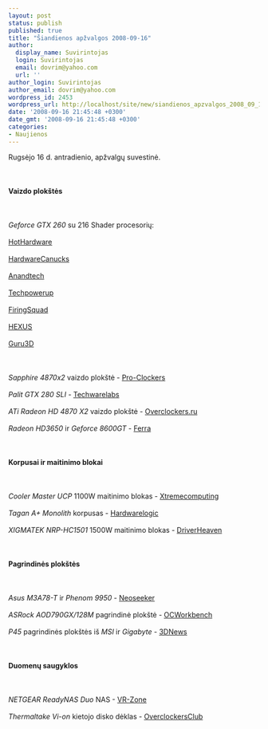```yaml
---
layout: post
status: publish
published: true
title: "Šiandienos apžvalgos 2008-09-16"
author:
  display_name: Suvirintojas
  login: Suvirintojas
  email: dovrim@yahoo.com
  url: ''
author_login: Suvirintojas
author_email: dovrim@yahoo.com
wordpress_id: 2453
wordpress_url: http://localhost/site/new/siandienos_apzvalgos_2008_09_16/
date: '2008-09-16 21:45:48 +0300'
date_gmt: '2008-09-16 21:45:48 +0300'
categories:
- Naujienos
---
```

<p>Rugsėjo 16 d. antradienio, apžvalgų suvestinė.<br />
<br><br />
<br><b>Vaizdo plokštės</b><br />
<br><br />
<br><i>Geforce GTX 260</i> su 216 Shader procesorių:<br />
<br><a class="ns" href="http://www.hothardware.com/Articles/NVIDIA-GeForce-GTX-260-Core-216-EVGA-Zotac/">HotHardware</a><br />
<br><a class="ns" href="http://www.hardwarecanucks.com/forum/hardware-canucks-reviews/10103-evga-geforce-gtx-260-core-216-216-sp-superclocked-edition-review.html">HardwareCanucks</a><br />
<br><a class="ns" href="http://www.anandtech.com/video/showdoc.aspx?i=3408">Anandtech</a><br />
<br><a class="ns" href="http://www.techpowerup.com/reviews/Zotac/GeForce_GTX_260_Amp2_Edition/">Techpowerup</a><br />
<br><a class="ns" href="http://www.firingsquad.com/hardware/nvidia_geforce_gtx_260_216shader/">FiringSquad</a><br />
<br><a class="ns" href="http://www.hexus.net/content/item.php?item=15464">HEXUS</a><br />
<br><a class="ns" href="http://www.guru3d.com/article/geforce-gtx-260-core-216--bfg-ocx-maxcore/">Guru3D</a><br />
<br><br />
<br><i>Sapphire 4870x2</i> vaizdo plokštė - <a class="ns" href="http://www.pro-clockers.com/reviews/?id=100">Pro-Clockers</a><br />
<br><i>Palit GTX 280 SLI</i> - <a class="ns" href="http://www.techwarelabs.com/reviews/video/palit_nvidia_gtx_280/">Techwarelabs</a><br />
<br><i>ATi Radeon HD 4870 X2</i> vaizdo plokštė - <a class="ns" href="http://www.overclockers.ru/lab/30398.shtml">Overclockers.ru</a><br />
<br><i>Radeon HD3650</i> ir <i>Geforce 8600GT</i> - <a class="ns" href="http://www.ferra.ru/online/video/81364/">Ferra</a><br />
<br><br />
<br><b>Korpusai ir maitinimo blokai</b><br />
<br><br />
<br><i>Cooler Master UCP</i> 1100W maitinimo blokas - <a class="ns" href="http://www.xtremecomputing.co.uk/review.php?id=429">Xtremecomputing</a><br />
<br><i>Tagan A+ Monolith</i> korpusas - <a class="ns" href="http://hardwarelogic.com/news/135/ARTICLE/4113/2008-09-15.html">Hardwarelogic</a><br />
<br><i>XIGMATEK NRP-HC1501</i> 1500W maitinimo blokas - <a class="ns" href="http://www.driverheaven.net/reviews.php?reviewid=628">DriverHeaven</a><br />
<br><br />
<br><b>Pagrindinės plokštės</b><br />
<br><br />
<br><i>Asus M3A78-T</i> ir <i>Phenom 9950</i> - <a class="ns" href="http://www.neoseeker.com/Articles/Hardware/Reviews/asus_m3a78-t_790gx_phenom_9950/">Neoseeker</a><br />
<br><i>ASRock AOD790GX/128M</i> pagrindinė plokštė - <a class="ns" href="http://my.ocworkbench.com/2008/asrock/AOD790GX-128M/g1.htm">OCWorkbench</a><br />
<br><i>P45</i> pagrindinės plokštės iš <i>MSI</i> ir <i>Gigabyte</i> - <a class="ns" href="http://www.3dnews.ru/motherboard/gigabyte-ep45-extreme-msi-p45-diamond/">3DNews</a><br />
<br><br />
<br><b>Duomenų saugyklos</b><br />
<br><br />
<br><i>NETGEAR ReadyNAS Duo</i> NAS - <a class="ns" href="http://www.vr-zone.com/articles/NETGEAR_ReadyNAS_Duo/6031.html">VR-Zone</a><br />
<br><i>Thermaltake Vi-on</i> kietojo disko dėklas - <a class="ns" href="http://www.overclockersclub.com/reviews/thermaltake_vi_on_hard_drive_enclosure/">OverclockersClub</a><br />
<br><br />
<br><br />
<br></p>
